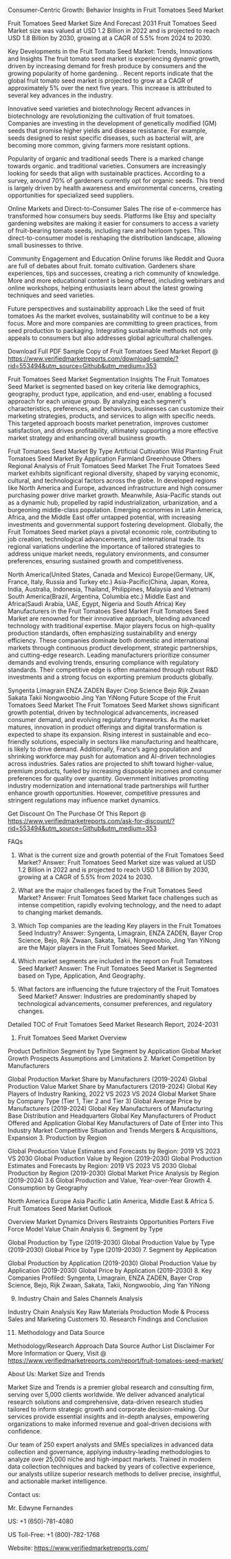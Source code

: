 Consumer-Centric Growth: Behavior Insights in Fruit Tomatoes Seed Market


Fruit Tomatoes Seed Market Size And Forecast 2031
Fruit Tomatoes Seed Market size was valued at USD 1.2 Billion in 2022 and is projected to reach USD 1.8 Billion by 2030, growing at a CAGR of 5.5% from 2024 to 2030.

Key Developments in the Fruit Tomato Seed Market: Trends, Innovations and Insights
The fruit tomato seed market is experiencing dynamic growth, driven by increasing demand for fresh produce by consumers and the growing popularity of home gardening. . Recent reports indicate that the global fruit tomato seed market is projected to grow at a CAGR of approximately 5% over the next five years. This increase is attributed to several key advances in the industry.

Innovative seed varieties and biotechnology
Recent advances in biotechnology are revolutionizing the cultivation of fruit tomatoes. Companies are investing in the development of genetically modified (GM) seeds that promise higher yields and disease resistance. For example, seeds designed to resist specific diseases, such as bacterial wilt, are becoming more common, giving farmers more resistant options.

Popularity of organic and traditional seeds
There is a marked change towards organic. and traditional varieties. Consumers are increasingly looking for seeds that align with sustainable practices. According to a survey, around 70% of gardeners currently opt for organic seeds. This trend is largely driven by health awareness and environmental concerns, creating opportunities for specialized seed suppliers.

Online Markets and Direct-to-Consumer Sales
The rise of e-commerce has transformed how consumers buy seeds. Platforms like Etsy and specialty gardening websites are making it easier for consumers to access a variety of fruit-bearing tomato seeds, including rare and heirloom types. This direct-to-consumer model is reshaping the distribution landscape, allowing small businesses to thrive.

Community Engagement and Education
Online forums like Reddit and Quora are full of debates about fruit. tomato cultivation. Gardeners share experiences, tips and successes, creating a rich community of knowledge. More and more educational content is being offered, including webinars and online workshops, helping enthusiasts learn about the latest growing techniques and seed varieties.

Future perspectives and sustainability approach
Like the seed of fruit tomatoes As the market evolves, sustainability will continue to be a key focus. More and more companies are committing to green practices, from seed production to packaging. Integrating sustainable methods not only appeals to consumers but also addresses global agricultural challenges.

Download Full PDF Sample Copy of Fruit Tomatoes Seed Market Report @ https://www.verifiedmarketreports.com/download-sample/?rid=553494&utm_source=Github&utm_medium=353

Fruit Tomatoes Seed Market Segmentation Insights
The Fruit Tomatoes Seed Market is segmented based on key criteria like demographics, geography, product type, application, and end-user, enabling a focused approach for each unique group. By analyzing each segment's characteristics, preferences, and behaviors, businesses can customize their marketing strategies, products, and services to align with specific needs. This targeted approach boosts market penetration, improves customer satisfaction, and drives profitability, ultimately supporting a more effective market strategy and enhancing overall business growth.

Fruit Tomatoes Seed Market By Type
Artificial Cultivation
Wild Planting
Fruit Tomatoes Seed Market By Application
Farmland
Greenhouse
Others
Regional Analysis of Fruit Tomatoes Seed Market
The Fruit Tomatoes Seed market exhibits significant regional diversity, shaped by varying economic, cultural, and technological factors across the globe. In developed regions like North America and Europe, advanced infrastructure and high consumer purchasing power drive market growth. Meanwhile, Asia-Pacific stands out as a dynamic hub, propelled by rapid industrialization, urbanization, and a burgeoning middle-class population. Emerging economies in Latin America, Africa, and the Middle East offer untapped potential, with increasing investments and governmental support fostering development. Globally, the Fruit Tomatoes Seed market plays a pivotal economic role, contributing to job creation, technological advancements, and international trade. Its regional variations underline the importance of tailored strategies to address unique market needs, regulatory environments, and consumer preferences, ensuring sustained growth and competitiveness.

North America(United States, Canada and Mexico)
Europe(Germany, UK, France, Italy, Russia and Turkey etc.)
Asia-Pacific(China, Japan, Korea, India, Australia, Indonesia, Thailand, Philippines, Malaysia and Vietnam)
South America(Brazil, Argentina, Columbia etc.)
Middle East and Africa(Saudi Arabia, UAE, Egypt, Nigeria and South Africa)
Key Manufacturers in the Fruit Tomatoes Seed Market
Fruit Tomatoes Seed Market are renowned for their innovative approach, blending advanced technology with traditional expertise. Major players focus on high-quality production standards, often emphasizing sustainability and energy efficiency. These companies dominate both domestic and international markets through continuous product development, strategic partnerships, and cutting-edge research. Leading manufacturers prioritize consumer demands and evolving trends, ensuring compliance with regulatory standards. Their competitive edge is often maintained through robust R&D investments and a strong focus on exporting premium products globally.

Syngenta
Limagrain
ENZA ZADEN
Bayer Crop Science
Bejo
Rijk Zwaan
Sakata
Takii
Nongwoobio
Jing Yan YiNong
Future Scope of the Fruit Tomatoes Seed Market
The Fruit Tomatoes Seed Market shows significant growth potential, driven by technological advancements, increased consumer demand, and evolving regulatory frameworks. As the market matures, innovation in product offerings and digital transformation is expected to shape its expansion. Rising interest in sustainable and eco-friendly solutions, especially in sectors like manufacturing and healthcare, is likely to drive demand. Additionally, France’s aging population and shrinking workforce may push for automation and AI-driven technologies across industries. Sales ratios are projected to shift toward higher-value, premium products, fueled by increasing disposable incomes and consumer preferences for quality over quantity. Government initiatives promoting industry modernization and international trade partnerships will further enhance growth opportunities. However, competitive pressures and stringent regulations may influence market dynamics.

Get Discount On The Purchase Of This Report @ https://www.verifiedmarketreports.com/ask-for-discount/?rid=553494&utm_source=Github&utm_medium=353

FAQs
1. What is the current size and growth potential of the Fruit Tomatoes Seed Market?
Answer: Fruit Tomatoes Seed Market size was valued at USD 1.2 Billion in 2022 and is projected to reach USD 1.8 Billion by 2030, growing at a CAGR of 5.5% from 2024 to 2030.

2. What are the major challenges faced by the Fruit Tomatoes Seed Market?
Answer: Fruit Tomatoes Seed Market face challenges such as intense competition, rapidly evolving technology, and the need to adapt to changing market demands.

3. Which Top companies are the leading Key players in the Fruit Tomatoes Seed Industry?
Answer: Syngenta, Limagrain, ENZA ZADEN, Bayer Crop Science, Bejo, Rijk Zwaan, Sakata, Takii, Nongwoobio, Jing Yan YiNong are the Major players in the Fruit Tomatoes Seed Market.

4. Which market segments are included in the report on Fruit Tomatoes Seed Market?
Answer: The Fruit Tomatoes Seed Market is Segmented based on Type, Application, And Geography.

5. What factors are influencing the future trajectory of the Fruit Tomatoes Seed Market?
Answer: Industries are predominantly shaped by technological advancements, consumer preferences, and regulatory changes.

Detailed TOC of Fruit Tomatoes Seed Market Research Report, 2024-2031
1. Fruit Tomatoes Seed Market Overview

Product Definition
Segment by Type
Segment by Application
Global Market Growth Prospects
Assumptions and Limitations
2. Market Competition by Manufacturers

Global Production Market Share by Manufacturers (2019-2024)
Global Production Value Market Share by Manufacturers (2019-2024)
Global Key Players of Industry Ranking, 2022 VS 2023 VS 2024
Global Market Share by Company Type (Tier 1, Tier 2 and Tier 3)
Global Average Price by Manufacturers (2019-2024)
Global Key Manufacturers of Manufacturing Base Distribution and Headquarters
Global Key Manufacturers of Product Offered and Application
Global Key Manufacturers of Date of Enter into This Industry
Market Competitive Situation and Trends
Mergers & Acquisitions, Expansion
3. Production by Region

Global Production Value Estimates and Forecasts by Region: 2019 VS 2023 VS 2030
Global Production Value by Region (2019-2030)
Global Production Estimates and Forecasts by Region: 2019 VS 2023 VS 2030
Global Production by Region (2019-2030)
Global Market Price Analysis by Region (2019-2024) 3.6 Global Production and Value, Year-over-Year Growth
4. Consumption by Geography

North America
Europe
Asia Pacific
Latin America, Middle East & Africa
5. Fruit Tomatoes Seed Market Outlook

Overview
Market Dynamics
Drivers
Restraints
Opportunities
Porters Five Force Model
Value Chain Analysis 
6. Segment by Type

Global Production by Type (2019-2030)
Global Production Value by Type (2019-2030)
Global Price by Type (2019-2030)
7. Segment by Application

Global Production by Application (2019-2030)
Global Production Value by Application (2019-2030)
Global Price by Application (2019-2030)
8. Key Companies Profiled: Syngenta, Limagrain, ENZA ZADEN, Bayer Crop Science, Bejo, Rijk Zwaan, Sakata, Takii, Nongwoobio, Jing Yan YiNong

9. Industry Chain and Sales Channels Analysis

Industry Chain Analysis
Key Raw Materials
Production Mode & Process
Sales and Marketing
Customers
10. Research Findings and Conclusion

11. Methodology and Data Source

Methodology/Research Approach
Data Source
Author List
Disclaimer
For More Information or Query, Visit @ https://www.verifiedmarketreports.com/report/fruit-tomatoes-seed-market/

About Us: Market Size and Trends

Market Size and Trends is a premier global research and consulting firm, serving over 5,000 clients worldwide. We deliver advanced analytical research solutions and comprehensive, data-driven research studies tailored to inform strategic growth and corporate decision-making. Our services provide essential insights and in-depth analyses, empowering organizations to make informed revenue and goal-driven decisions with confidence.

Our team of 250 expert analysts and SMEs specializes in advanced data collection and governance, applying industry-leading methodologies to analyze over 25,000 niche and high-impact markets. Trained in modern data collection techniques and backed by years of collective experience, our analysts utilize superior research methods to deliver precise, insightful, and actionable market intelligence.

Contact us:

Mr. Edwyne Fernandes

US: +1 (650)-781-4080

US Toll-Free: +1 (800)-782-1768

Website: https://www.verifiedmarketreports.com/
